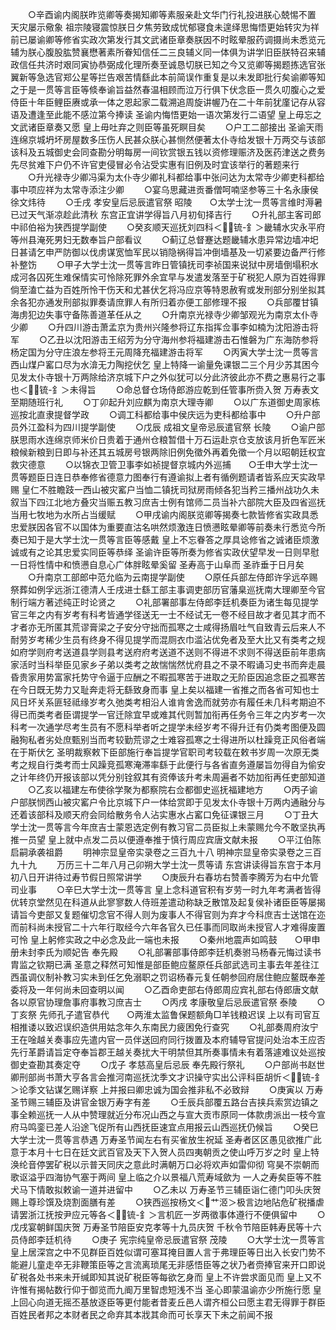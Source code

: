 <!-- { "loadSidebar": true } -->
　　○辛酉谕内阁朕昨览卿等奏揭知卿等素服亲赴文华门行礼投进朕心兢惕不置  天灾屡示儆象  祖宗陵寝震惊朕日夕焦劳致成忧郁寝食未遑绎思悔悟更始转灾为祥前已屡谕卿等修省实政次第发行其文武诸臣章奏朕因不时眩晕服药调摄尚未悉览元辅为朕心腹股肱赞襄懋著素所眷知信任二三良辅义同一体俱为讲学旧臣朕特召来辅政信任共济时艰同寅协恭弼成化理所奏至诚恳切朕已知之今又览卿等揭题拣选官张翼新等急选官郑公星等拦告艰苦情繇此本前简误作重复是以未发即批行矣谕卿等知之于是一贯等言臣等倐奉谕旨益然春温相顾而泣万行俱下伏念臣一贯久叨腹心之爱侍臣十年臣鲤臣赓或承一体之恩起家二载溯追周旋讲幄乃在二十年前犹廑记存从容语及遭逢至此能不感泣第今捧读  圣谕内悔悟更始一语次第发行二语望  皇上毋忘之文武诸臣章奏又愿  皇上毋吐弃之则臣等虽死瞑目矣
　　○户工二部接出  圣谕天雨连绵京城坍坏房屋数多压伤人民甚众朕心甚恻然便著太仆寺给发银十万两交与该部该科及五城御史会同查勘分明每房一间钦赏银五钱以资修理赈济及医药津送之费务先尽贫难下户仍不许官吏侵冒必令沾受实惠有旧例及时宜该举行的著题来行
　　○升光禄寺少卿冯渠为太仆寺少卿礼科都给事中张问达为太常寺少卿吏科都给事中项应祥为太常寺添注少卿
　　○宴乌思藏进贡番僧呵喃坚参等三十名永康侯徐文炜待
　　○壬戌  孝安皇后忌辰遣官祭  昭陵　　○太学士沈一贯等言维时溽暑已过天气渐凉趁此清秋  东宫正宜讲学得旨八月初旬择吉行
　　○升礼部主客司郎中祁伯裕为狭西提学副使
　　○癸亥顺天巡抚刘四科＜锍-釒＞畿辅水灾永平府等州县淹死男妇无数奉旨户部看议
　　○蓟辽总督蹇达题畿辅水患异常边墙冲圯日甚请乞申严防御以伐虏谋宽恤军民以销隐祸得旨冲倒墙基及一切紧要边备严行修补整饬
　　○甲子大学士沈一贯等言昨日管镇抚司李祯国来说狱中房墙倒塌积水成河各囚死生难保情实可怜除死罪外余宜早与发遣发落至于矿税犯人原为百姓得罪倘至溘亡益为百姓所怜干伤天和尤甚伏乞将冯应京等特恩赦宥或发刑部分别坐拟其余各犯亦通发刑部拟罪奏请庶罪人有所归着亦便工部修理不报
　　○兵部覆甘镇海虏犯边失事守备陈善道革任从之
　　○升南京光禄寺少卿邹观光为南京太仆寺少卿
　　○升四川游击萧孟京为贵州兴隆参将辽东指挥佥事李如楠为沈阳游击将军
　　○乙丑以沈阳游击王绍芳为分守海州参将福建游击石惟磐为广东海防参将杨定国为分守庄浪左参将王元周降充福建游击将军
　　○丙寅大学士沈一贯等言西山煤户窰口尽为水渰无力陶挖伏乞  皇上特降一谕量免课银二三个月少苏其困今见发太仆寺银十万两除给济京城下户之外似犹可以分此济彼此亦不费之惠易行之事也＜锍-釒＞未得旨
　　○命总督仓场侍郎游应乾到任管事所赍入贺  万寿表文至期随班行礼
　　○丁卯起升刘应麒为南京大理寺卿
　　○以广东道御史周家栋巡按北直隶提督学政
　　○调工科都给事中侯庆远为吏科都给事中
　　○升户部员外江盈科为四川提学副使
　　○戊辰  成祖文皇帝忌辰遣官祭  长陵
　　○谕户部朕思雨水连绵京师米价日贵着于通州仓粮暂借十万石运赴京仓支放该月折色军匠米粮候新粮到日即与补还其五城房号银两除旧例免徵外再着免徵一个月以昭朝廷权宜救灾德意
　　○以锦衣卫管卫事李如祯提督京城内外巡捕　　○壬申大学士沈一贯等题臣日连日恭奉修省德意力图奉行有遵谕拟上者有循例题请者皆系应天实政早赐  皇仁不胜瞻跂一西山被灾窰户当恤二镇抚司狱房雨倾各犯当矜三播州战功久未叙当下四江北地方叠灾当赈五教习庶吉士例有馆师二员当补六部院大臣及四省巡抚当用七牧地为水所占当缓赋
　　○甲戌谕内阁朕览卿等揭奏七款皆修省实政具悉忠爱朕因各官不以国体为重要直沽名哄然烦激连日愤懑眩晕卿等前奏未行悉览今所奏已知于是大学士沈一贯等言臣等感戴  皇上不忘眷答之厚具谂修省之诚诸臣烦激诚或有之论其忠爱实同臣等恭绎  圣谕许臣等所奏为修省实政伏望早发一日则早慰一日将性情中和愤懑自息心广体胖眩晕奚留  圣寿高于山阜而  圣祚垂于日月矣
　　○升南京工部郎中范允临为云南提学副使
　　○原任兵部左侍郎许孚远卒赐祭葬如例孚远浙江德清人壬戌进士繇工部主事调吏部历官藩臬巡抚南大理卿至今官制行端方著述纯正时论贤之
　　○礼部署部事左侍郎李廷机奏臣为诸生每见提学官三年之内有岁考有科考皆通学径送无一士不经试无一卷不经目故才者见其才而不才者亦无所匿其荒谬膏梁之子安分守拙而孤寒之士咸得扬眉吐气自致青云后来人不耐劳岁考稀少生员有终身不得见提学而混厕衣巾滥沾优免者及至大比又有类考之规如府学则府考送道县学则县考送府府考送道不送则不得进不求则不得送臣前年患病家活时当科举臣见家乡子弟以类考之故惴惴然忧府县之不录不暇诵习史书而奔走晨昏贵家用势富家托势守令逼于应酬之不暇孤寒苦于进取之无阶臣因追念臣之孤寒苦在今日既无势力又耻奔走将无繇致身而事  皇上矣以福建一省推之而各省可知也士风日坏关系匪轻祗缘岁考久弛类考相沿人谁肯舍逸而就劳亦有履任未几科考期迫不得已而类考者臣谓提学一官迁除宜早或难其代则暂加衔再任务令三年之内岁考一次科考一次通学尽考生员有不愿科举者听之提学未经岁考不得升迁有仍类考图便及圆融狥私者劣处庶甄别当而考较勤荒谬之士难容孤寒之士得进所以杜躁竞正风俗者端在于斯伏乞  圣明裁察敕下臣部施行奉旨提学官职司考较载在敕书岁周一次原无类考之规自行类考而士风躁竞孤寒淹滞率繇于此便行与各省直务遵屡旨勿得自为偷安之计年终仍开报该部以凭分别铨叙其有资俸该升考未周遍者不妨加衔再任吏部知道
　　○乙亥以福建左布使徐学聚为都察院右佥都御史巡抚福建地方
　　○丙子谕户部朕悯西山被灾窰户令比京城下户一体给赏即于见发太仆寺银十万两内通融分与还着该部科及顺天府会同给散务令人沾实惠水占窰口免征课银三月
　　○丁丑大学士沈一贯等言今年庶吉士蒙恩选定例有教习官二员臣拟上未蒙赐允今不敢坚执再推一员望  皇上就中点发二员以便遵奉推于慎行周应宾唐文献未报
　　○平江伯陈启嗣承袭祖爵
　　明神宗显皇帝实录卷之三百九十八
明神宗显皇帝实录卷之三百九十九
　　万历三十二年八月己卯朔大学士沈一贯等请  东宫讲读得旨东宫于本月初八日开讲待过寿节假日照常讲学
　　○庚辰升右春坊右赞善李腾芳为右中允管司业事
　　○辛巳大学士沈一贯等言  皇上念科道官积有岁劳一时九年考满者皆得优转京堂然见在科道从此寥寥数人侍班差遣动称缺乏散馆及起复侯补诸臣臣等屡揭请旨今吏部又复题催切念官不得人则为废事人不得官则为弃才今科庶吉士送馆在迩而前科尚未授官二十六年行取经今六年各官久已任事而同取尚未授官人才难得废置可怜  皇上躬修实政之中必念及此一端也未报
　　○秦州地震声如鸣鼓　　○甲申册未封李氏为顺妃告  奉先殿
　　○礼部署部事侍郎李廷机奏驸马杨春元悔过读书胄监之钦期已满  圣意之释然可知惟是部臣鲍应鳌原任兵部武选司主事去年差往江西虽调仪制补教习实未到任乞免溺职之罚诏杨春元复任朝参回府居住鲍应鳌既奉差委将及一年何尚未回查明以闻
　　○乙酉命吏部右侍郎周应宾礼部右侍郎唐文献各以原官协理詹事府事教习庶吉士
　　○丙戌  孝康敬皇后忌辰遣官祭  泰陵
　　○丁亥祭  先师孔子遣官恭代　　○两淮太监鲁保题额角□羊钱粮迟误  上以有司官互相推诿以致迟误织造供用姑念年久东南民力疲困免行查究
　　○礼部奏周府汝宁王在唫越关奏事应先遣内官一员伴送回府同行拨置及本府辅导官提问处治本王应否先行革爵请旨定夺奉旨郡王越关奏扰大干明禁但其所奏事情未有着落遽难议处巡按御史查勘其奏定夺
　　○戊子  孝慈高皇后忌辰  奉先殿行祭礼
　　○户部尚书赵世卿刑部尚书萧大亨各言会推河南巡抚沈季文才识操守实出公评科臣胡忻＜锍-釒＞论季文钻谋乞赐详察  上并报曰卿忠诚为国会推非私不必致辩
　　○庚寅以  万寿圣节赐三辅臣及讲官金银万寿字有差
　　○壬辰兵部覆五路台吉挟兵索赏边镇之事全赖巡抚一人从中赞理就近分布况山西之与宣大贡市原同一体款虏派出一枝今宣府马鸣銮已差人沿途飞促所有山西抚臣速宜点用报云山西巡抚仍候旨
　　○癸巳大学士沈一贯等言恭遇  万寿圣节闻左右有买雀放生祝延  圣寿者区区愚见欲推广此意于本月十七日在廷文武百官及天下入贺人员四夷朝贡之使山呼万岁之时  皇上特涣纶音停罢矿税以示普天同庆之意此时满朝万口必将欢声如雷仰彻  穹昊不崇朝而歌讴溢乎四海协气塞于两间  皇上临之介以景福八荒寿域歛为  一人之寿矣臣等不胜犬马下情敢拟敕谕一道并进留中
　　○乙未以  万寿圣节三辅臣诣仁德门叩头庆贺赐上尊珍馔及烧割面膳有差
　　○狭西巡按杨文＜艹洍＞极言边地阽危矿税播虐请罢浙江抚按尹应元等各＜锍-釒＞言机匠一岁两徵事体遵行不便俱留中
　　○戊戌宴朝鲜国庆贺  万寿圣节陪臣安克孝等十九员庆贺  千秋令节陪臣韩寿民等十六员侍郎李廷机待
　　○庚子  宪宗纯皇帝忌辰遣官祭  茂陵
　　○大学士沈一贯等言  皇上居深宫之中不见群臣百姓似谓可塞耳掩目置人言于弗理臣等日出入长安门势不能避儿童走卒无非鞭策臣等之言流离琐尾无非感悟臣等之状乃者赍捧官来开口即说矿税各处书来未开缄即知其说矿税臣等每欲乞身而  皇上不许尝求面见而  皇上又不许惟有揭帖数行仰于御览而九阍万里智虑短浅不当  圣心即蒙温谕亦少所施行愿  皇上回心向道无摇丕基放逐臣等更付能者昔麦丘邑人谓齐桓公曰愿主君无得罪于群臣百姓民者邦之本财者民之命弃其本戕其命而可长享天下未之前闻不报
